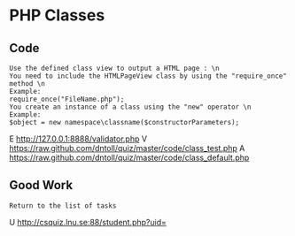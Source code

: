 # PHP Classes

## Code
	Use the defined class view to output a HTML page : \n
	You need to include the HTMLPageView class by using the "require_once" method \n 
	Example:
	require_once("FileName.php");
	You create an instance of a class using the "new" operator \n
	Example:
	$object = new namespace\classname($constructorParameters);
E http://127.0.0.1:8888/validator.php
V https://raw.github.com/dntoll/quiz/master/code/class_test.php
A https://raw.github.com/dntoll/quiz/master/code/class_default.php

## Good Work
	Return to the list of tasks
U http://csquiz.lnu.se:88/student.php?uid=